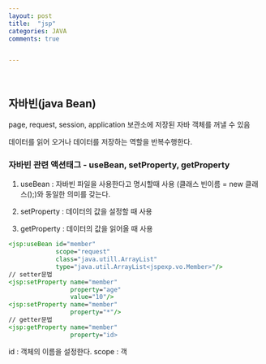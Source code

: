 ```yaml
---
layout: post
title:  "jsp"
categories: JAVA
comments: true


---
```


<br>

## 자바빈(java Bean)

page, request, session, application 보관소에 저장된 자바 객체를 꺼낼 수 있음

데이터를 읽어 오거나 데이터를 저장하는 역할을 반복수행한다.


### 자바빈 관련 액션태그 - useBean, setProperty, getProperty

1) useBean : 자바빈 파일을 사용한다고 명시할때 사용 (클래스 빈이름 = new 클래스();)와 동일한 의미를 갖는다.

2) setProperty : 데이터의 값을 설정할 때 사용

3) getProperty : 데이터의 값을 읽어올 때 사용

~~~jsp
<jsp:useBean id="member"
             scope="request"
             class="java.utill.ArrayList"
             type="java.util.ArrayList<jspexp.vo.Member>"/>
// setter문법
<jsp:setProperty name="member"
                 property="age"
                 value="10"/>
<jsp:setProperty name="member"
                 property="*"/>
// getter문법
<jsp:getProperty name="member"
                 property="id>
~~~

id : 객체의 이름을 설정한다.
scope : 객
